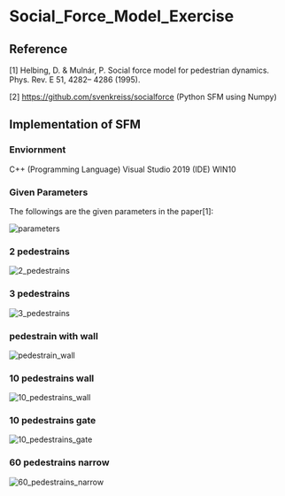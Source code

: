 # Social_Force_Model_Exercise
## Reference
[1] Helbing, D. & Mulnár, P. Social force model for pedestrian dynamics. Phys. Rev. E 51, 4282– 4286 (1995).

[2] https://github.com/svenkreiss/socialforce (Python SFM using Numpy)
## Implementation of SFM
### Enviornment
C++ (Programming Language)
Visual Studio 2019 (IDE) WIN10
### Given Parameters
The followings are the given parameters in the paper[1]:

![parameters](https://github.com/BoCyuanLin/Social_Force_Model_Exercise/blob/main/parameters.png?raw=true)
### 2 pedestrains
![2_pedestrains](https://github.com/BoCyuanLin/Social_Force_Model_Exercise/blob/main/SFM_result/2_pedestrains.gif?raw=true)
### 3 pedestrains
![3_pedestrains](https://github.com/BoCyuanLin/Social_Force_Model_Exercise/blob/main/SFM_result/3_pedestrains.gif?raw=true)
### pedestrain with wall
![pedestrain_wall](https://github.com/BoCyuanLin/Social_Force_Model_Exercise/blob/main/SFM_result/pedestrain_wall.gif?raw=true)
### 10 pedestrains wall
![10_pedestrains_wall](https://github.com/BoCyuanLin/Social_Force_Model_Exercise/blob/main/SFM_result/10_pedestrains_wall.gif?raw=true)
### 10 pedestrains gate
![10_pedestrains_gate](https://github.com/BoCyuanLin/Social_Force_Model_Exercise/blob/main/SFM_result/10_pedestrains_gate.gif?raw=true)
### 60 pedestrains narrow
![60_pedestrains_narrow](https://github.com/BoCyuanLin/Social_Force_Model_Exercise/blob/main/SFM_result/60_pedestrains_narrow.gif?raw=true)
